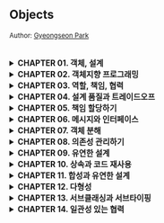 ## Objects
<small>Author: [Gyeongseon Park](https://github.com/gngsn)</small>

<br/>

<details>
<summary><b>CHAPTER 01. 객체, 설계</b></summary>

<br/>
<a href="https://github.com/2mz1/theory/tree/main/objects/gngsn/chapter1"> 🔗 link </a>
<br/>

**TL;DR**

- 소프트웨어 모듈 목적은 '제대로된 실행 동작', '변경 용이성', '코드를 읽는 사람과의 의사소통' 이다.
- 객체는 자신의 데이터를 스스로 처리하는 자율적인 존재여야 한다.
- 객체는 캡슐화를 이용해 의존성을 적절히 관리하여 결합도를 낮추는 것이다.
- 설계는 여러 방법이 될 수 있는, 트레이드오프의 산물이다.
- 훌륭한 객체지향 설계는 모든 객체들이 자율적으로 행동하며, 내일의 변경을 매끄럽게 수용할 수 있는 설계이다.

**QUESTION**

- 이해하기 쉬운 코드를 위해서라면, 아래와 같이 수정하는 게 낫지 않을까?
    1. Theater -> TicketOffice
    2. TicketOffice -> TicketBox (TicketSeller가 TicketBox를 속성으로 포함)
    3. Ticket에 Theater 위치 속성 추가 -> Audience에 moveTo 메소드 추가

- TicketSeller가 TicketOffice를 가지고 있다는 사실이 어색함
- Theater과 TicketOffice는 개별된 공간이라고 했으니, Theater를 TicketOffice라고 바꾸는 게 낫지 않을까?

<br/>
</details>
<details>
<summary><b>CHAPTER 02. 객체지향 프로그래밍</b></summary>

<br/>
<a href="https://github.com/2mz1/theory/tree/main/objects/gngsn/chapter2"> 🔗 link </a>
<br/>

**TL;DR**
- 객체지향 패러다임 특징: 요구사항과 프로그램을 객체를 동일한 관점에서 바라볼 수 있기 때문에 도메인 개념이 프로그램 객체와 클래스로 매끄럽게 연결될 수 있음
- 프로그래머의 역할을 클래스 작성자 (class creator)와 클라이언트 프로그래머 (client programmer)로 구분
  - 클라이언트 프로그래머: 필요한 클래스들을 엮어서 애플리케이션을 빠르고 안정적으로 구축
  - 클래스 작성자: 구현 은닉 - 클라이언트 프로그래머가 내부에게 필요한 부분 만을 공개
- 객체지향 프로그램을 작성할 때는 협력의 관점에서 어떤 객체가 필요한지 결정하고, 객체들의 공통 상태와 행위를 구현하기 위해 클래스를 작성
- 객체가 다른 객체와 상호작용할 수 있는 유일한 방법은 **객체 간 메시지 전송** 뿐
- **유연한 설계**와 **이해하기 쉬운 코드 및 디버깅**은 트레이드 오프 관계: 항상 유연성과 가독성 사이에서 고민해야 함
- 추상화는 요구사항의 정책을 높은 수준에서 서술할 수 있고, 상위 정책을 쉽고 간단하게 표현함으로써 더 유연한 설계를 하게 해줌

**Impression**

- 프로그래머의 역할을 클래스 작성자 (class creator)와 클라이언트 프로그래머 (client programmer)로 구분하라
- BigDecimal: 금액이나 복잡한 숫자 계산에는 BigDecimal을 사용하는 게 분명히 좋음. 가령, 부동 소수점 관련 문제

<br/>
</details>

<details>
<summary><b>CHAPTER 03. 역할, 책임, 협력</b></summary>

<br/>
<a href="https://github.com/2mz1/theory/tree/main/objects/gngsn/chapter3"> 🔗 link </a>
<br/>

**TL;DR**
- 객체지향 패러다임의 관점에서 핵심: 역할(role), 책임(responsibility), 협력(collaboration)
- 메시지 전송: 객체 사이의 협력을 위해 사용할 수 있는 유일한 커뮤니케이션 수단
- 협력 > 행동 > 상태: 협력은 객체 설계의 문맥(context)을 제공하며 행동, 상태를 결정
- CRC 카드 활용: 역할 식별, 책임 할당, 협력을 명시적이고 구체적인 실용적인 설계 기법
- Information Expert (정보 전문가) 패턴: 책임을 수행하는 데 필요한 정보를 가장 잘 알고 있는 전문가에게 그 책임을 할당하는 것
- 역할 / 객체: 객체가 항상 하나의 역할을 수행한다면 둘은 동일한 것, 하지만 협력에서 **하나 이상의 객체가 동일한 책임을 수행**할 수 있으면 **역할**(서로 다른 방법으로 실행할 수 있는 책임의 집합)
- 협력 (Collaboration) -- _reference_ → 역할 (Role) -- _select from_ → 객체 (Object) -- _instance of_ → 클래스 (Class)

**Impression**

- Information Expert (정보 전문가) 패턴
- 상태를 우선시 하는 게 아니라 행동이 우선시 되어 상태를 결정 (DDD와 반대되는 개념)
- Spring에서의 협력은 **DI**, 협력을 위해 DI를 사용한다.
</details>
<details>
<summary><b>CHAPTER 04. 설계 품질과 트레이드오프</b></summary>

<br/>
<a href="https://github.com/2mz1/theory/tree/main/objects/gngsn/chapter4"> 🔗 link </a>
<br/>

**TL;DR**
- 좋은 설계란 오늘의 기능을 수행하면서 내일의 변경을 수용할 수 있는 설계이다.
- 객체지향 프로그램을 통해 전반적으로 얻을 수 있는 장점은 오직 설계 과정 동안 캡슐화를 목표로 인식할 때만 달성될 수 있다.
- 추측의 의한 설계 전략은 접근자와 수정자에 과도하게 의존하게 하는 설계 방식이다.
- 결론: 데이터 중심의 설계는 **너무 이른 시기에 데이터에 대해 고민**하기 때문에 **캡슐화에 실패**
- 객체의 구현을 먼저 결정하고 협력을 고민하기 때문에 이미 구현된 객체의 인터페이스를 억지로 끼워맞출 수 밖에 없다.

<br/>
</details>
<details>
<summary><b>CHAPTER 05. 책임 할당하기</b></summary>

<br/>
<a href="https://github.com/2mz1/theory/tree/main/objects/gngsn/chapter5"> 🔗 link </a>
<br/>

**TL;DR**
- **GRASP Pattern**: General Responsibility Assignment Software Pattern, 책임 할당을 위한 소프트웨어 패턴
  - : 책임을 수행하는 데 필요한 메시지를 결정하고, 책임을 수행할 정보 전문가에게 책임을 할당하라
  - **INFORMATION EXPERT 패턴**: 책임을 정보 전문가(책임을 수행하는 데 필요한 정보를 가지고 있는 객체)에게 할당하라
  - **LOW COUPLING 패턴**: 설계의 전체적인 결합도가 낮게 유지되도록 책임을 할당하라
  - **HIGH COHESION 패턴**: 높은 응집도를 유지할 수 있게 책임을 할당하라
  - **CREATOR 패턴**: 연결되거나 관련될 필요가 있는 객체에게 객체 생성 책임을 할당하라 (잘 알고 있거나/어차피 사용해야 하는 객체)
  - **POLYMORPHISM 패턴**: 타입을 명시적으로 정의하고 각 타입에 다형적으로 행동하는 책임을 할당하라
  - **PROTECTED VARIATIONS 패턴**: 변화가 예상되는 불안정한 지점들을 식별하고 그 주위에 안정된 인터페이스를 형성하도록 책임을 할당하라
- **리팩터링을 고려할 시점 2가지**
  - 클래스의 속성이 서로 다른 시점에 초기화되거나 일부만 초기화된다는 것은 응집도가 낮다는 증거
  - 메서드들이 사용하는 속성에 따라 그룹이 나뉜다면 클래스의 응집도가 낮다는 증거
- 주석을 추가하는 대신 **메서드를 작게 분해**해서 각 메서드의 **응집도를 높여라**
  - Benefit: 재활용될 확률 증가 / 메소드 이름으로 주석을 읽는 느낌을 줌 / 오버라이딩하기 용이
- 처음부터 책임 주도 설계 방법을 따르는 것보다 동작하는 **코드를 작성한 후, 리팩터링하는 것이 더 훌륭한 결과물을 낳을 수도 있음**

<br/>
</details>
<details>
<summary><b>CHAPTER 06. 메시지와 인터페이스</b></summary>

<br/>
<a href="https://github.com/2mz1/theory/tree/main/objects/gngsn/chapter6"> 🔗 link </a>
<br/>

**TL;DR**
- **Law of Demeter**: 디미터 법칙. 객체의 내부 구조에 강하게 결합되지 않도록 **협력 경로를 제한**하라
  - Use only one dot.
  - 특정 조건의 클래스에게만 메시지 전송: **① 메서드의 인자**로 전달된 클래스, **② 해당 메서드를 가진 클래스** 자체, **③ 해당 메서드를 가진 클래스의 인스턴스 변수 클래스**
  - Shy Code: 부끄럼타는 코드, 디미터 법칙에서 보이는 패턴, 불필요한 어떤 것도 다른 객체에게 보여주지 않으며, 다른 객체의 구현에 의존하지 않는 코드
  - Train Wreck: 기차 충돌, 디미터 법칙 위반 패턴, 여러 대의 기차가 한 줄로 늘어진 것처럼 보이는 코드로 내부 구현이 외부로 노출됐을 때 나타나는 전형적인 형태.
- **Tell, Don't Ask**: 묻지 말고 시켜라. **객체의 내부 구조를 묻는 메시지**가 아니라 **수신자에게 무언가를 시키는 메시지**를 강조하는 법칙
- **의도를 드러내는 선택자(Intention Revealing Selector)**: 무엇을 하느냐에 따라 메서드의 이름을 짓는 패턴
- **명령-쿼리 분리**
  - Command: 객체의 **상태를 수정**하는 오퍼레이션
  - Query: 객체와 관련된 **정보를 반환**하는 오퍼레이션
- 원칙을 맹신하지 마라, **원칙이 적절한 상황과 부적절한 상황을 판단할 수 있는 안목을 길러라.**
- Design By Contract: 계약에 의한 설계. 협력을 위해 클라이언트와 서버가 준수해야 하는 제약을 코드 상에 명시적으 로 표현하고 강제할 수 있는 방법

<br/>
</details>
<details>
<summary><b>CHAPTER 07. 객체 분해</b></summary>

<br/>
<a href="https://github.com/2mz1/theory/tree/main/objects/gngsn/chapter7"> 🔗 link </a>
<br/>

**TL;DR**
- 추상화: 불필요한 정보를 제거하고 현재의 문제 해결에 필요한 핵심만 남기는 작업
- 분해(decomposition): 큰 문제를 해결 가능한 작은 문제로 나누는 작업
- 소프트웨어는 **데이터**를 이용해 정보를 표현하고 **프로시저**를 이용해 데이터를 조작
  - 프로시저 추상화: = 기능 분해, 알고리즘 분해. 소프트웨어가 무엇을 해야 하는지를 추상화.
  - 데이터 추상화: 소프트웨어가 무엇을 알아야 하는지를 추상화
- 모듈은 퍼블릭 인터페이스를 외부에 제공해서 복잡성과 변경 가능성을 감춰야 한다.
- 클래스는 절차를 추상화(procedural abstraction), 추상 데이터 타입은 타입을 추상화(type abstraction).
- 추상 데이터 타입과 객체지향 설계의 유용성은 설계에 요구되는 변경의 압력이 '타입 추가'에 관한 것인지, 아니면 '오퍼레이션 추가'에 관한 것인지에 따라 달라짐
  - 변경의 압력이 **타입 추가하는 것**이라면 더 강한 경우에는 객체지향
  - 변경의 압력이 **오퍼레이션을 추가하는 것**이라면 추상 데이터 타입

<br/>
</details>
<details>
<summary><b>CHAPTER 08. 의존성 관리하기</b></summary>

<br/>
<a href="https://github.com/2mz1/theory/tree/main/objects/gngsn/chapter8"> 🔗 link </a>
<br/>

**TL;DR**

- 의존성 전이: 의존하는 대상의 의존성에 대해서도 연쇄적으로 의존하게 되는 것
  - **직접 의존성**(direct dependency): 한 요소가 다른 요소에 직접 의존하는 경우
  - **간접 의존성**(indirect dependency): 직접적인 관계는 존재하지 않지만 의존성 전이에 의해 영향이 전파되는 경우
- **컴파일타임 의존성**: 클래스(작성한 코드)의 구조
- **런타임 의존성**: 객체 사이의 의존성
- 컨텍스트 독립성: 각 객체가 해당 객체를 실행하는 시스템에 관해 아무것도 알지 못하도록 함
  - 클래스가 사용 될 **특정 문맥**에 **최소한의 가정만**으로 이뤄져 있다면 **다른 문맥에서 재사용하기가 더 수월**
- 의존성 해결을 위한 방법: 생성자, setter 메서드, 메서드 실행 인자
- 결합도의 정도: 한 요소가 자신이 의존하고 있는 **다른 요소에 대해 알고 있는 정보의 양**으로 결정
- 경계해야 할 것은 의존성 자체가 아니라 의존성을 감추는 것
- new는 해롭다: 외부로부터 이미 생성된 인스턴스를 전달받자
- 선언적인 정의: 작은 객체들의 행동을 조합함으로써 새로운 행동을 이끌어낼 수 있는 설계
  - 방법(how)이 아니라 목적(what)에 집중할 수 있어 시스템의 행위를 변경에 용이

<br/>
</details>

<details>
<summary><b>CHAPTER 09. 유연한 설계 </b></summary>

<br/>
<a href="https://github.com/2mz1/theory/tree/main/objects/gngsn/chapter9"> 🔗 link </a>
<br/>

**TL;DR**

- **개방-폐쇄 원칙**
  - 정의: 소프트웨어 개체는 확장에 대해 열려 있어야 하고, 수정에 대해서는 닫혀 있어야 한다.
  - 개방-폐쇄 원칙을 따르는 설계: **컴파일타임 의존성은 유지**하면서, **런타임 의존성의 가능성을 확장하고 수정할 수 있는 구조**.
- 생성과 사용을 분리하라 (separating use from creation)
- **FACTORY**: 생성과 사용을 분리하기 위해 객체 생성에 특화된 객체.
- 추가하려는 행동을 책임질만한 도메인 개념이 존재하지 않는다면, PURE FABRICATION을 추가하고 책임을 할당하라.
  - **PURE FABRICATION**: 순수한 가공물. 책임을 할당하기 위해 창조되는 **도메인과 무관한 인공적인 객체**.
  - 도메인 개념의 객체와 순수하게 창조된 가공의 객체들이 모여 자신의 역할과 책임을 다하고 조화롭게 협력하는 애플리케이션을 설계하는 것이 목표여야 한다.
- **SERVICE LOCATOR 패턴**: 의존성을 해결할 객체들을 보관하는 저장소. SERVICE LOCATOR 에게 의존성을 해결해줄 것을 요청. (의존성을 감춘다는 큰 단점, 글쓴이의 지양 패턴)
- **SEPARATED INTERFACE 패턴**: 인터페이스와 그 구현을 별개의 패키지에 위치시키는 패턴.
- 잘 설계된 객체지향 애플리케이션에서는 **인터페이스의 소유권을 서버가 아닌 클라이언트에 위치**시킨다.

<br/>
</details>
<details>
<summary><b>CHAPTER 10. 상속과 코드 재사용 </b></summary>

<br/>
<a href="https://github.com/2mz1/theory/tree/main/objects/gngsn/chapter10"> 🔗 link </a>
<br/>

**TL;DR**

- 요구사항이 변경됐을 때 두 코드를 함께 수정해야 한다면 이 코드는 중복 (함께 수정할 필요가 없다면 중복이 아님)
- DRY 원칙: '반복하지 마라'라는 뜻의 Don't Repeat Yourself 의 첫 글자를 모아 만든 용어로 간단히 말해 동일한 지식을 중복하지 말라는 것
- 취약한 기반 클래스 문제: 상속 관계로 연결된 자식 클래스가 부모 클래스의 변경에 취약해지는 현상
- 메서드 오버라이딩의 오작용 문제: 클래스 상속을 위해서는 클래스를 설계하고 문서화해야 하며, 그렇지 않은 경우에는 상속을 금지해야함
- 차이에 의한 프로그래밍: 중복 코드를 제거하고 코드를 재사용하는 것
- 상속의 오용과 남용은 애플리케이션을 이해하고 확장하기 어렵게 만듦, 정말로 필요한 경우에만 상속을 사용.

<br/>
</details>
<details>
<summary><b>CHAPTER 11. 합성과 유연한 설계 </b></summary>

<br/>
<a href="https://github.com/2mz1/theory/tree/main/objects/gngsn/chapter11"> 🔗 link </a>
<br/>

**TL;DR**

- **상속**: is-a 관계. 부모 클래스와 자식 클래스 사이의 의존성이 **컴파일타임**에 해결
- **합성**: has-a 관계. 부모 클래스와 자식 클래스 사이의 의존성이 **런타임**에 해결
- **상속의 단점**: ① 불필요한 인터페이스 상속 ② 메서드 오버라이딩의 오작용 ③ 부모 클래스와 자식 클래스의 동시 수정 필요
- **'상속 → 합성'** 변경 방법: 자식 클래스에 선언된 상속 관계를 제거, 부모 클래스의 인스턴스를 자식 클래스의 인스턴스 변수로 선언
- **포워딩 메서드 (forwarding method)**: 동일한 메서드를 호출하기 위해 추가된 메서드
- **몽키 패치(Monkey Patch)**: 현재 실행 중인 환경에만 영향을 미치도록 지역적으로 코드를 수정하거나 확장하는 것
- **훅 메서드(hook method)**: 추상 메서드와 동일하게 자식 클래스에서 오버라이딩할 의도로 메서드를 추가했지만 편의를 위해 기본 구현을 제공하는 메서드
- **클래스 폭발(class explosion)**: 상속의 남용으로 하나의 기능을 추가하기 위해 필요 이상으로 많은 수의 클래스를 추가 해야 하는 경우

<br/>
</details>
<details>
<summary><b>CHAPTER 12. 다형성 </b></summary>

<br/>
<a href="https://github.com/2mz1/theory/tree/main/objects/gngsn/chapter12"> 🔗 link </a>
<br/>

**TL;DR**

- **다형성(Polymorphism)**: 그리스어의 'poly(많은)'와 'morph(형태)'의 합성어로 '많은 형태를 가질 수 있는 능력'.
  - **임시 다형성** _Ad Hoc Polymorphism_
    - **오버로딩 다형성** _Overloading Polymorphism_: 하나의 클래스 안에 동일한 이름의 메서드가 존재하는 경우
    - **강제 다형성** _Coercion Polymorphism_: **동일한 연산자를 다양한 타입에 사용**할 수 있는 방식 (ex. `+` 연산자)
  - **유니버설 다형성** _Universal Polymorphism_
    - **매개변수 다형성** _Parametric Polymorphism_: 사용하는 시점에 구체적인 타입을 지정하는 방식.  (ex. 제네릭 프로그래밍)
    - **포함 다형성** _Inclustion Polymorphism_: 흔히 '다형성' 라고 지칭되는 개념. 메시지가 동일하더라도 수신한 객체의 타입에 따라 실제로 수행되는 행동이 달라지는 능력
- **상속의 목적**: 코드 재사용이 아니라 다형성을 위한 **서브타입 계층을 구축**하는 것
  - **데이터 관점**의 상속: 자식 클래스의 인스턴스 안에 부모 클래스의 인스턴스를 포함하는 개념
  - **행동 관점**의 상속: 부모 클래스가 정의한 일부 메서드를 자식 클래스의 메서드로 포함시키는 개념
- **업캐스팅** _upcasting_: 부모 클래스 타입으로 선언된 변수에 자식 클래스의 인스턴스를 할당하는 것이 가능.
- **동적 바인딩** _dynamic binding_: 선언된 변수의 타입이 아니라 메시지를 수신하는 객체의 타입에 따라 실행되는 메서드가 결정. (메시지 처리 메서드를 컴파일 시점이 아니라 실행 시점에 결정하기 때문에 가능)
- **다운캐스팅** _downcasting_: 반대로 부모 클래스의 인스턴스를 자식 클래스 타입으로 변환하기 위해서는 명시적인 타입 캐스팅
- **프로토타입** _prototype_: 클래스가 아닌 객체를 이용해서도 상속을 흉내 낼 수 있음
- 중요한 것은 **클래스 기반의 상속**과 **객체 기반의 위임** 사이에 **기본 개념과 메커니즘을 공유한다는 점**

<br/>
</details>
<details>
<summary><b>CHAPTER 13. 서브클래싱과 서브타이핑 </b></summary>

<br/>
<a href="https://github.com/2mz1/theory/tree/main/objects/gngsn/chapter13"> 🔗 link </a>
<br/>

**TL;DR**
- 상속의 목적: ① 타입 계층을 구현하는 것, ② 코드 재사용
- 상속을 사용하는 일차적인 목표는 코드 재사용이 아니라 타입 계층을 구현하는 것이어야 함
- 타입의 구성
  - **심볼(symbol)**: 타입에 이름을 붙인 것
  - **내연(intension)**: 타입의 정의로서 타입에 속하는 **객체들이 가지는 공통적인 속성이나 행동**
  - **외연(extension)**: 타입에 속하는 객체들의 집합
- 상속을 사용할 2가지 조건
  1. is-a 관계를 모델링하는 상속 관계 : **"타입 S는 타입 T다(S is-a T)"** 를 만족할 때 적용 가능
  2. 클라이언트 입장에서 부모 클래스의 타입으로 자식 클래스를 사용 가능할 때
- **행동 호환성**: 타입의 이름 사이에 개념적으로 어떤 연관성이 있다고 하더라도 **행동에 연관성이 없다면 is-a 관계를 사용하지 말아야 함**
- **인터페이스 분리 원칙 (Interface Segregation Principle, ISP)**: 인터페이스를 클라이언트의 기대에 따라 분리함으로써 변경에 의해 영향을 제어하는 설계 원칙
- **서브클래싱 & 서브타이핑**
  - **서브클래싱(subclassing)**: 다른 클래스의 코드를 재사용할 목적으로 상속을 사용하는 경우
  - **서브타이핑(subtyping)**: 타입 계층을 구성하기 위해 상속을 사용하는 경우
- **클래스 상속 vs 인터페이스 상속**
  - **클래스 상속**: 객체의 구현을 정의할 때 이미 정의된 객체의 구현을 바탕으로 함. 코드 공유의 방법
  - **인터페이스 상속**: 서브 타이핑. 객체가 다른 곳에서 사용될 수 있음을 의미
- is-a 관계로 표현된 문장을 볼 때마다 문장 앞에 "**클라이언트 입장에서**"라는 말을 붙여서 생각하라.

<br/>
</details>
<details>
<summary><b>CHAPTER 14. 일관성 있는 협력 </b></summary>

<br/>
<a href="https://github.com/2mz1/theory/tree/main/objects/gngsn/chapter14"> 🔗 link </a>
<br/>

**TL;DR**
- 일관성 있는 개발은 **설계 비용을 감소**시키고 **이해하기 쉬운 코드**를 이끌어 냄
- 비일관성은 **새로운 구현을 추가**하거나, **기존의 구현을 이해해야 하는 상황**에서 어려움을 겪게 함
- **일관성 있는 설계를 만드는 방법**
  1. 다양한 설계 경험을 익히는 것
  2. 널리 알려진 디자인 패턴을 학습하고 변경이라는 문맥 안에서 디자인 패턴을 적용해 보는 것
  3. 기본 지침을 따르는 것 (변하는 개념을 변하지 않는 개념으로부터 분리하라, 변하는 개념을 캡슐화하라)
- 클래스는 단일 책임 원칙에 따라 명확히 단 하나의 이유에 의해서만 변경돼야 하고 클래스 안의 모든 코드는 함께 변경돼야 함
  - 큰 메서드 안에 뭉쳐있던 조건 로직들을 **변경의 압력에 맞춰** 작은 클래스들로 분리하고 나면, 인스턴스들 사이의 협력 패턴에 일관성을 부여하기가 더 쉬워짐
  - **유사한 행동을 수행하는 작은 클래스**들이 역할이라는 추상화로 묶이고, 역할 사이에서 이뤄지는 **협력 방식이 전체 설계의 일관성을 유지**할 수 있기 때문
- 캡슐화란 단지 데이터 은닉을 의미하는 것이 아니라, **코드 수정으로 인한 파급효과를 제어할 수 있는 모든 기법**이 캡슐화의 일종
- 캡슐화의 다양한 종류
  - **데이터 캡슐화**: 내부에 관리하는 데이터를 캡슐화
  - **메서드 캡슐화**: 클래스의 내부 행동을 캡슐화
  - **객체 캡슐화**: 객체와 객체 사이의 관계를 캡슐화 (객체 캡슐화는 합성을 의미)
  - **서브타입 캡슐화**: 서브타입의 종류를 캡슐화 (서브타입 캡슐화는 다형성 기반)
- **일관성 있는 협력을 위한 캡슐화 방법**
  1. 변하는 부분을 분리해서 타입 계층을 만든다
  2. 변하지 않는 부분의 일부로 타입 계층을 합성한다
- 개념적 무결성(Conceptual Integrity): 협력을 설계하고 있다면 항상 기존의 협력 패턴을 따를 수는 없는지 고민하라.
  - 유사한 기능에 대해 유사한 협력 패턴을 적용하는 것은 객체지향 시스템에서 **개념적 무결성(Conceptual Integrity)** 을 유지할 수 있는 가장 효과적인 방법
- 유사한 기능에 대한 변경이 지속적으로 발생하고 있다면 패턴을 찾아라
  - 변경을 캡슐화할 수 있는 적절한 추상화를 찾은 후, 이 추상화에 변하지 않는 공통적인 책임을 할당하라.
  - 현재의 구조가 변경을 캡슐화하기에 적합하지 않다면 코드를 수정하지 않고도 원하는 변경을 수용할 수 있도록 **협력과 코드를 리팩터링하라**.

<br/>
</details>
<br/><br/>